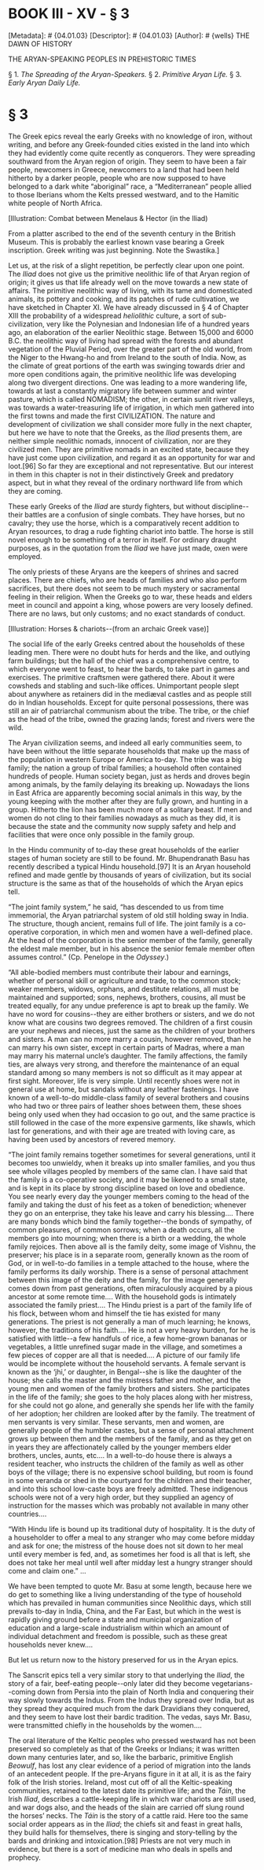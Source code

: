 # BOOK III - XV - § 3
[Metadata]: # {04.01.03}
[Descriptor]: # {04.01.03}
[Author]: # {wells}
THE DAWN OF HISTORY

THE ARYAN-SPEAKING PEOPLES IN PREHISTORIC TIMES

§ 1. _The Spreading of the Aryan-Speakers._ § 2. _Primitive Aryan
Life._ § 3. _Early Aryan Daily Life._

# § 3
The Greek epics reveal the early Greeks with no knowledge of iron, without
writing, and before any Greek-founded cities existed in the land into which
they had evidently come quite recently as conquerors. They were spreading
southward from the Aryan region of origin. They seem to have been a fair
people, newcomers in Greece, newcomers to a land that had been held hitherto by
a darker people, people who are now supposed to have belonged to a dark white
“aboriginal” race, a “Mediterranean” people allied to those Iberians whom the
Kelts pressed westward, and to the Hamitic white people of North Africa.

[Illustration: Combat between Menelaus & Hector (in the Iliad)

From a platter ascribed to the end of the seventh century in the British
Museum. This is probably the earliest known vase bearing a Greek inscription.
Greek writing was just beginning. Note the Swastika.]

Let us, at the risk of a slight repetition, be perfectly clear upon one point.
The _Iliad_ does not give us the primitive neolithic life of that Aryan region
of origin; it gives us that life already well on the move towards a new state
of affairs. The primitive neolithic way of living, with its tame and
domesticated animals, its pottery and cooking, and its patches of rude
cultivation, we have sketched in Chapter XI. We have already discussed in § 4
of Chapter XIII the probability of a widespread _heliolithic_ culture, a sort
of sub-civilization, very like the Polynesian and Indonesian life of a hundred
years ago, an elaboration of the earlier Neolithic stage. Between 15,000 and
6000 B.C. the neolithic way of living had spread with the forests and abundant
vegetation of the Pluvial Period, over the greater part of the old world, from
the Niger to the Hwang-ho and from Ireland to the south of India. Now, as the
climate of great portions of the earth was swinging towards drier and more open
conditions again, the primitive neolithic life was developing along two
divergent directions. One was leading to a more wandering life, towards at last
a constantly migratory life between summer and winter pasture, which is called
NOMADISM; the other, in certain sunlit river valleys, was towards a
water-treasuring life of irrigation, in which men gathered into the first towns
and made the first CIVILIZATION. The nature and development of civilization we
shall consider more fully in the next chapter, but here we have to note that
the Greeks, as the _Iliad_ presents them, are neither simple neolithic nomads,
innocent of civilization, nor are they civilized men. They are primitive nomads
in an excited state, because they have just come upon civilization, and regard
it as an opportunity for war and loot.[96] So far they are exceptional and not
representative. But our interest in them in this chapter is not in their
distinctively Greek and predatory aspect, but in what they reveal of the
ordinary northward life from which they are coming.

These early Greeks of the _Iliad_ are sturdy fighters, but without
discipline--their battles are a confusion of single combats. They have horses,
but no cavalry; they use the horse, which is a comparatively recent addition to
Aryan resources, to drag a rude fighting chariot into battle. The horse is
still novel enough to be something of a terror in itself. For ordinary draught
purposes, as in the quotation from the _Iliad_ we have just made, oxen were
employed.

The only priests of these Aryans are the keepers of shrines and sacred places.
There are chiefs, who are heads of families and who also perform sacrifices,
but there does not seem to be much mystery or sacramental feeling in their
religion. When the Greeks go to war, these heads and elders meet in council and
appoint a king, whose powers are very loosely defined. There are no laws, but
only customs; and no exact standards of conduct.

[Illustration: Horses & chariots--(from an archaic Greek vase)]

The social life of the early Greeks centred about the households of these
leading men. There were no doubt huts for herds and the like, and outlying farm
buildings; but the hall of the chief was a comprehensive centre, to which
everyone went to feast, to hear the bards, to take part in games and exercises.
The primitive craftsmen were gathered there. About it were cowsheds and
stabling and such-like offices. Unimportant people slept about anywhere as
retainers did in the mediæval castles and as people still do in Indian
households. Except for quite personal possessions, there was still an air of
patriarchal communism about the tribe. The tribe, or the chief as the head of
the tribe, owned the grazing lands; forest and rivers were the wild.

The Aryan civilization seems, and indeed all early communities seem, to have
been without the little separate households that make up the mass of the
population in western Europe or America to-day. The tribe was a big family; the
nation a group of tribal families; a household often contained hundreds of
people. Human society began, just as herds and droves begin among animals, by
the family delaying its breaking up. Nowadays the lions in East Africa are
apparently becoming social animals in this way, by the young keeping with the
mother after they are fully grown, and hunting in a group. Hitherto the lion
has been much more of a solitary beast. If men and women do not cling to their
families nowadays as much as they did, it is because the state and the
community now supply safety and help and facilities that were once only
possible in the family group.

In the Hindu community of to-day these great households of the earlier stages
of human society are still to be found. Mr. Bhupendranath Basu has recently
described a typical Hindu household.[97] It is an Aryan household refined and
made gentle by thousands of years of civilization, but its social structure is
the same as that of the households of which the Aryan epics tell.

“The joint family system,” he said, “has descended to us from time immemorial,
the Aryan patriarchal system of old still holding sway in India. The structure,
though ancient, remains full of life. The joint family is a co-operative
corporation, in which men and women have a well-defined place. At the head of
the corporation is the senior member of the family, generally the eldest male
member, but in his absence the senior female member often assumes control.”
(Cp. Penelope in the _Odyssey_.)

“All able-bodied members must contribute their labour and earnings, whether of
personal skill or agriculture and trade, to the common stock; weaker members,
widows, orphans, and destitute relations, all must be maintained and supported;
sons, nephews, brothers, cousins, all must be treated equally, for any undue
preference is apt to break up the family. We have no word for cousins--they are
either brothers or sisters, and we do not know what are cousins two degrees
removed. The children of a first cousin are your nephews and nieces, just the
same as the children of your brothers and sisters. A man can no more marry a
cousin, however removed, than he can marry his own sister, except in certain
parts of Madras, where a man may marry his maternal uncle’s daughter. The
family affections, the family ties, are always very strong, and therefore the
maintenance of an equal standard among so many members is not so difficult as
it may appear at first sight. Moreover, life is very simple. Until recently
shoes were not in general use at home, but sandals without any leather
fastenings. I have known of a well-to-do middle-class family of several
brothers and cousins who had two or three pairs of leather shoes between them,
these shoes being only used when they had occasion to go out, and the same
practice is still followed in the case of the more expensive garments, like
shawls, which last for generations, and with their age are treated with loving
care, as having been used by ancestors of revered memory.

“The joint family remains together sometimes for several generations, until it
becomes too unwieldy, when it breaks up into smaller families, and you thus see
whole villages peopled by members of the same clan. I have said that the family
is a co-operative society, and it may be likened to a small state, and is kept
in its place by strong discipline based on love and obedience. You see nearly
every day the younger members coming to the head of the family and taking the
dust of his feet as a token of benediction; whenever they go on an enterprise,
they take his leave and carry his blessing.... There are many bonds which bind
the family together--the bonds of sympathy, of common pleasures, of common
sorrows; when a death occurs, all the members go into mourning; when there is a
birth or a wedding, the whole family rejoices. Then above all is the family
deity, some image of Vishnu, the preserver; his place is in a separate room,
generally known as the room of God, or in well-to-do families in a temple
attached to the house, where the family performs its daily worship. There is a
sense of personal attachment between this image of the deity and the family,
for the image generally comes down from past generations, often miraculously
acquired by a pious ancestor at some remote time.... With the household gods is
intimately associated the family priest.... The Hindu priest is a part of the
family life of his flock, between whom and himself the tie has existed for many
generations. The priest is not generally a man of much learning; he knows,
however, the traditions of his faith.... He is not a very heavy burden, for he
is satisfied with little--a few handfuls of rice, a few home-grown bananas or
vegetables, a little unrefined sugar made in the village, and sometimes a few
pieces of copper are all that is needed.... A picture of our family life would
be incomplete without the household servants. A female servant is known as the
‘jhi,’ or daughter, in Bengal--she is like the daughter of the house; she calls
the master and the mistress father and mother, and the young men and women of
the family brothers and sisters. She participates in the life of the family;
she goes to the holy places along with her mistress, for she could not go
alone, and generally she spends her life with the family of her adoption; her
children are looked after by the family. The treatment of men servants is very
similar. These servants, men and women, are generally people of the humbler
castes, but a sense of personal attachment grows up between them and the
members of the family, and as they get on in years they are affectionately
called by the younger members elder brothers, uncles, aunts, etc.... In a
well-to-do house there is always a resident teacher, who instructs the children
of the family as well as other boys of the village; there is no expensive
school building, but room is found in some veranda or shed in the courtyard for
the children and their teacher, and into this school low-caste boys are freely
admitted. These indigenous schools were not of a very high order, but they
supplied an agency of instruction for the masses which was probably not
available in many other countries....

“With Hindu life is bound up its traditional duty of hospitality.      It
is the duty of a householder to offer a meal to any stranger who      may come
before midday and ask for one; the mistress of the house      does not sit down
to her meal until every member is fed, and, as      sometimes her food is all
that is left, she does not take her meal      until well after midday lest a
hungry stranger should come and      claim one.” ...

We have been tempted to quote Mr. Basu at some length, because here we do get
to something like a living understanding of the type of household which has
prevailed in human communities since Neolithic days, which still prevails
to-day in India, China, and the Far East, but which in the west is rapidly
giving ground before a state and municipal organization of education and a
large-scale industrialism within which an amount of individual detachment and
freedom is possible, such as these great households never knew....

But let us return now to the history preserved for us in the Aryan epics.

The Sanscrit epics tell a very similar story to that underlying the _Iliad_,
the story of a fair, beef-eating people--only later did they become
vegetarians--coming down from Persia into the plain of North India and
conquering their way slowly towards the Indus. From the Indus they spread over
India, but as they spread they acquired much from the dark Dravidians they
conquered, and they seem to have lost their bardic tradition. The vedas, says
Mr. Basu, were transmitted chiefly in the households by the women....

The oral literature of the Keltic peoples who pressed westward has not been
preserved so completely as that of the Greeks or Indians; it was written down
many centuries later, and so, like the barbaric, primitive English _Beowulf_,
has lost any clear evidence of a period of migration into the lands of an
antecedent people. If the pre-Aryans figure in it at all, it is as the fairy
folk of the Irish stories. Ireland, most cut off of all the Keltic-speaking
communities, retained to the latest date its primitive life; and the _Táin_,
the Irish _Iliad_, describes a cattle-keeping life in which war chariots are
still used, and war dogs also, and the heads of the slain are carried off slung
round the horses’ necks. The _Táin_ is the story of a cattle raid. Here too the
same social order appears as in the _Iliad_; the chiefs sit and feast in great
halls, they build halls for themselves, there is singing and story-telling by
the bards and drinking and intoxication.[98] Priests are not very much in
evidence, but there is a sort of medicine man who deals in spells and prophecy.

